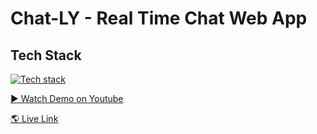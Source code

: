 # Chat-LY - Real Time Chat Web App

## Tech Stack
[![Tech stack](https://skillicons.dev/icons?i=react,nodejs,express,mongo,socket)](https://skillicons.dev)

[▶️ Watch Demo on Youtube](https://youtu.be/Zg1HCstV9us?si=mpFkhSTMcPpTUJSV)

[🌎 Live Link](https://chatly-delta.vercel.app/)



